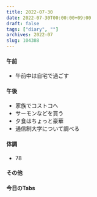 ```yaml
---
title: 2022-07-30
date: 2022-07-30T00:00:00+09:00
draft: false
tags: ["diary", ""]
archives: 2022-07
slug: 104388
---
```

#### 午前
- 午前中は自宅で過ごす
#### 午後
- 家族でコストコへ
- サーモンなどを買う
- 夕食はちょっと豪華
- 通信制大学について調べる
#### 体調
- 78
#### その他
#### 今日のTabs